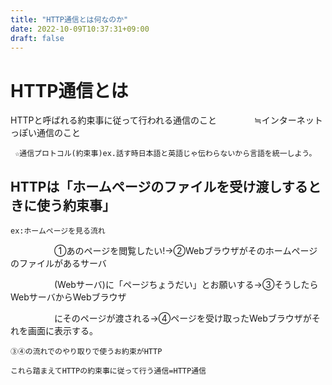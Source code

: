 ```yaml
---
title: "HTTP通信とは何なのか"
date: 2022-10-09T10:37:31+09:00
draft: false
---
```

# HTTP通信とは
  HTTPと呼ばれる約束事に従って行われる通信のこと
　　　　≒インターネットっぽい通信のこと


	 ☆通信プロトコル(約束事)ex.話す時日本語と英語じゃ伝わらないから言語を統一しよう。


  ## HTTPは「ホームページのファイルを受け渡しするときに使う約束事」

	ex:ホームページを見る流れ
　　　　　①あのページを閲覧したい!→②Webブラウザがそのホームページのファイルがあるサーバ  

　　　　　(Webサーバ)に「ページちょうだい」とお願いする→③そうしたらWebサーバからWebブラウザ  

　　　　　にそのページが渡される→④ページを受け取ったWebブラウザがそれを画面に表示する。


	③④の流れでのやり取りで使うお約束がHTTP

	これら踏まえてHTTPの約束事に従って行う通信=HTTP通信

